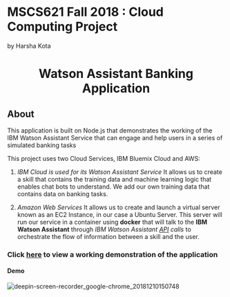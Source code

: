 # MSCS621 Fall 2018 : Cloud Computing Project
by Harsha Kota

<h1 align="center" style="border-bottom: none;">Watson Assistant Banking Application</h1>

## About
This application is built on Node.js that demonstrates the working of the IBM Watson Assistant Service that can engage and help users in a series of simulated banking tasks

This project uses two Cloud Services, IBM Bluemix Cloud and AWS:
1. *IBM Cloud is used for its Watson Assistant Service*
It allows us to create a skill that contains the training data and machine learning logic that enables chat bots to understand. We add our own training data that contains data on banking tasks.

2. *Amazon Web Services*
It allows us to create and launch a virtual server known as an EC2 Instance, in our case a Ubuntu Server. This server will run our service in a container using **docker** that will talk to the **IBM Watson Assistant** through *IBM Watson Assistant [API](https://cloud.ibm.com/apidocs/assistant?language=node) calls* to orchestrate the flow of information between a skill and the user.

### Click [here](http://18.224.71.150:3000) to view a working demonstration of the application

#### Demo
![deepin-screen-recorder_google-chrome_20181210150748](https://user-images.githubusercontent.com/18014466/49758705-abefae00-fc8d-11e8-8453-4a10745bc342.gif)

